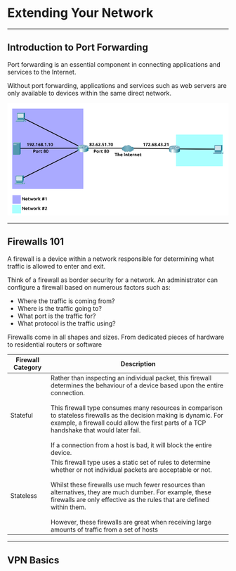 # **Extending Your Network**

---

## **Introduction to Port Forwarding**

Port forwarding is an essential component in connecting applications and services to the Internet.

Without port forwarding, applications and services such as web servers are only available to devices within the same direct network.

![](images/portforwarding.png)

---

## **Firewalls 101**

A firewall is a device within a network responsible for determining what traffic is allowed to enter and exit.

Think of a firewall as border security for a network. An administrator can configure a firewall based on numerous factors such as:

- Where the traffic is coming from?
- Where is the traffic going to?
- What port is the traffic for?
- What protocol is the traffic using?

Firewalls come in all shapes and sizes. From dedicated pieces of hardware to residential routers or software

| Firewall Category | Description |
| ----------------- | ----------- |
| Stateful          |Rather than inspecting an individual packet, this firewall determines the behaviour of a device based upon the entire connection.</br></br>This firewall type consumes many resources in comparison to stateless firewalls as the decision making is dynamic. For example, a firewall could allow the first parts of a TCP handshake that would later fail. </br></br>If a connection from a host is bad, it will block the entire device.|
| Stateless         |This firewall type uses a static set of rules to determine whether or not individual packets are acceptable or not.</br></br>Whilst these firewalls use much fewer resources than alternatives, they are much dumber. For example, these firewalls are only effective as the rules that are defined within them.</br></br>However, these firewalls are great when receiving large amounts of traffic from a set of hosts|

---

## **VPN Basics**
